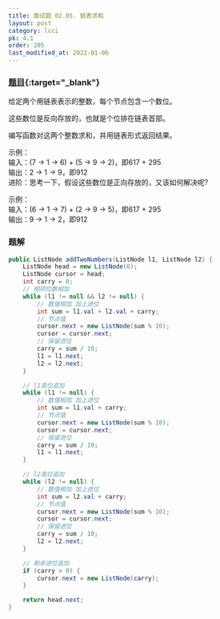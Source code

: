 ```yaml
---
title: 面试题 02.05. 链表求和
layout: post
category: lcci
pk: 4.1
order: 205
last_modified_at: 2022-01-06
---
```


### [题目](https://leetcode-cn.com/sum-lists-lcci/){:target="_blank"}

给定两个用链表表示的整数，每个节点包含一个数位。

这些数位是反向存放的，也就是个位排在链表首部。

编写函数对这两个整数求和，并用链表形式返回结果。


示例：  
输入：(7 -> 1 -> 6) + (5 -> 9 -> 2)，即617 + 295  
输出：2 -> 1 -> 9，即912  
进阶：思考一下，假设这些数位是正向存放的，又该如何解决呢?

示例：  
输入：(6 -> 1 -> 7) + (2 -> 9 -> 5)，即617 + 295  
输出：9 -> 1 -> 2，即912

### 题解

```java
public ListNode addTwoNumbers(ListNode l1, ListNode l2) {
    ListNode head = new ListNode(0);
    ListNode cursor = head;
    int carry = 0;
    // 相同位数相加
    while (l1 != null && l2 != null) {
        // 数值相加 加上进位
        int sum = l1.val + l2.val + carry;
        // 节点值
        cursor.next = new ListNode(sum % 10);
        cursor = cursor.next;
        // 保留进位
        carry = sum / 10;
        l1 = l1.next;
        l2 = l2.next;
    }

    // l1高位追加
    while (l1 != null) {
        // 数值相加 加上进位
        int sum = l1.val + carry;
        // 节点值
        cursor.next = new ListNode(sum % 10);
        cursor = cursor.next;
        // 保留进位
        carry = sum / 10;
        l1 = l1.next;
    }

    // l2高位追加
    while (l2 != null) {
        // 数值相加 加上进位
        int sum = l2.val + carry;
        // 节点值
        cursor.next = new ListNode(sum % 10);
        cursor = cursor.next;
        // 保留进位
        carry = sum / 10;
        l2 = l2.next;
    }

    // 剩余进位追加
    if (carry > 0) {
        cursor.next = new ListNode(carry);
    }

    return head.next;
}
```